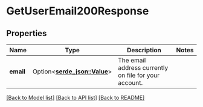# GetUserEmail200Response

## Properties

Name | Type | Description | Notes
------------ | ------------- | ------------- | -------------
**email** | Option<[**serde_json::Value**](.md)> | The email address currently on file for your account. | 

[[Back to Model list]](../README.md#documentation-for-models) [[Back to API list]](../README.md#documentation-for-api-endpoints) [[Back to README]](../README.md)


